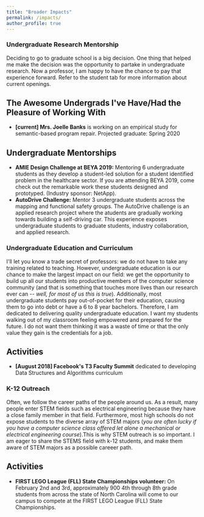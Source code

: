 ```yaml
---
title: "Broader Impacts"
permalink: /impacts/
author_profile: true
---
```


### Undergraduate Research Mentorship

Deciding to go to graduate school is a big decision. One thing that helped me make the decision was the opportunity to partake in undergraduate research. Now a professor, I am happy to have the chance to pay that experience forward. Refer to the student tab for more information about current openings.

## The Awesome Undergrads I've Have/Had the Pleasure of Working With

* **\[current\] Mrs. Joelle Banks** is working on an empirical study for semantic-based program repair. Projected graduate: Spring 2020

## Undergraduate Mentorships
* **AMIE Design Challenge at BEYA 2019:** Mentoring 6 undergraduate students as they develop a student-led solution for a student identified problem in the healthcare sector. If you are attending BEYA 2019, come check out the remarkable work these students designed and prototyped. (Industry sponsor: NetApp).
* **AutoDrive Challenge:** Mentor 3 undergraduate students across the mapping and functional safety groups. The AutoDrive challenge is an applied research project where the atudents are gradually working towards building a self-driving car. This experience exposes undergraduate students to graduate students, industry collaboration, and applied research.

### Undergraduate Education and Curriculum

I'll let you know a trade secret of professors: we do not have to take any training related to teaching. However, undergraduate education is our chance to make the largest impact on our field: we get the opportunity to build up all our students into productive members of the computer science community (and that is something that touches more lives than our research ever can -- *well, for most of us this is true*). Additionally, most undergraduate students pay out-of-pocket for their education, causing them to go into debt or have a 6 to 8 year bachelors. Therefore, I am dedicated to delivering quality undergraduate education. I want my students walking out of my classroom feeling empowered and prepared for the future. I do not want them thinking it was a waste of time or that the only value they gain is the credentials for a job. 

## Activities
* **\[August 2018\] Facebook's T3 Faculty Summit** dedicated to developing Data Structures and Algorithms curriculum

### K-12 Outreach

Often, we follow the career paths of the people around us. As a result, many people enter STEM fields such as electrical engineering because they have a close family member in that field. Furthermore, most high schools do not expose students to the diverse array of STEM majors 
(*you are often lucky if you have a computer science class offered let alone a mechanical or electrical engineering course*).This is why STEM outreach is so important. I am eager to share the STEMS field with k-12 students, and make them aware of STEM majors as a possible careeer path.

## Activities
* **FIRST LEGO League (FLL) State Championships volunteer:** On February 2nd and 3rd, approximately 900 4th through 8th grade students from across the state of North Carolina will come to our campus to compete at the FIRST LEGO League (FLL) State Championships. 
